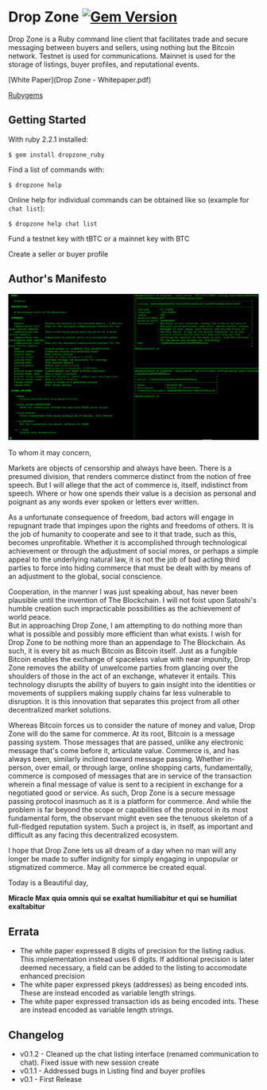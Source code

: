 Drop Zone [![Gem Version](https://badge.fury.io/rb/dropzone_ruby.svg)](http://badge.fury.io/rb/dropzone_ruby)
=================
Drop Zone is a Ruby command line client that facilitates trade and secure 
messaging between buyers and sellers, using nothing but the Bitcoin network.
Testnet is used for communications. Mainnet is used for the storage of listings,
buyer profiles, and reputational events.

[White Paper](Drop Zone - Whitepaper.pdf)

[Rubygems](https://rubygems.org/gems/dropzone_ruby)

## Getting Started

With ruby 2.2.1 installed:

    $ gem install dropzone_ruby

Find a list of commands with:

    $ dropzone help

Online help for individual commands can be obtained like so (example for `chat list`):

    $ dropzone help chat list

Fund a testnet key with tBTC or a mainnet key with BTC

Create a seller or buyer profile

## Author's Manifesto
![Drop Zone](dropzone-screenshot.jpg)

To whom it may concern,

Markets are objects of censorship and always have been.  There is a presumed 
division, that renders commerce distinct from the notion of free speech.  But I 
will allege that the act of commerce is, itself, indistinct from speech.  Where 
or how one spends their value is a decision as personal and poignant as any 
words ever spoken or letters ever written.

As a unfortunate consequence of freedom, bad actors will engage in repugnant 
trade that impinges upon the rights and freedoms of others.  It is the job of 
humanity to cooperate and see to it that trade, such as this, becomes 
unprofitable.  Whether it is accomplished through technological achievement or 
through the adjustment of social mores, or perhaps a simple appeal to the 
underlying natural law, it is not the job of bad acting third parties to force 
into hiding commerce that must be dealt with by means of an adjustment to the 
global, social conscience.

Cooperation, in the manner I was just speaking about, has never been plausible 
until the invention of The Blockchain.  I will not foist upon Satoshi's humble 
creation such impracticable possibilities as the achievement of world peace.  
But in approaching Drop Zone, I am attempting to do nothing more than what is 
possible and possibly more efficient than what exists.  I wish for Drop Zone 
to be nothing more than an appendage to The Blockchain.  As such, it is every 
bit as much Bitcoin as Bitcoin itself.  Just as a fungible Bitcoin enables the 
exchange of spaceless value with near impunity, Drop Zone removes the ability 
of unwelcome parties from glancing over the shoulders of those in the act of an 
exchange, whatever it entails.  This technology disrupts the ability of buyers 
to gain insight into the identities or movements of suppliers making supply 
chains far less vulnerable to disruption.  It is this innovation that separates 
this project from all other decentralized market solutions.

Whereas Bitcoin forces us to consider the nature of money and value, Drop Zone 
will do the same for commerce.  At its root, Bitcoin is a message passing 
system.  Those messages that are passed, unlike any electronic message that's 
come before it, articulate value.  Commerce is, and has always been, similarly 
inclined toward message passing.  Whether in-person, over email, or through 
large, online shopping carts, fundamentally, commerce is composed of messages 
that are in service of the transaction wherein a final message of value is sent 
to a recipient in exchange for a negotiated good or service.  As such, Drop 
Zone is a secure message passing protocol inasmuch as it is a platform for 
commerce.  And while the problem is far beyond the scope or capabilities of 
the protocol in its most fundamental form, the observant might even see the 
tenuous skeleton of a full-fledged reputation system.  Such a project is, in 
itself, as important and difficult as any facing this decentralized ecosystem.

I hope that Drop Zone lets us all dream of a day when no man will any longer be 
made to suffer indignity for simply engaging in unpopular or stigmatized 
commerce.  May all commerce be created equal.

Today is a Beautiful day,

__Miracle Max__
__quia omnis qui se exaltat humiliabitur et qui se humiliat exaltabitur__

## Errata
  * The white paper expressed 8 digits of precision for the listing radius. This implementation instead uses 6 digits. If additional precision is later deemed necessary, a field can be added to the listing to accomodate enhanced precision
  * The white paper expressed pkeys (addresses) as being encoded ints. These are instead encoded as variable length strings.
  * The white paper expressed transaction ids as being encoded ints. These are instead encoded as variable length strings.

## Changelog
  * v0.1.2 - Cleaned up the chat listing interface (renamed communication to chat). Fixed issue with new session create
  * v0.1.1 - Addressed bugs in Listing find and buyer profiles
  * v0.1 - First Release

